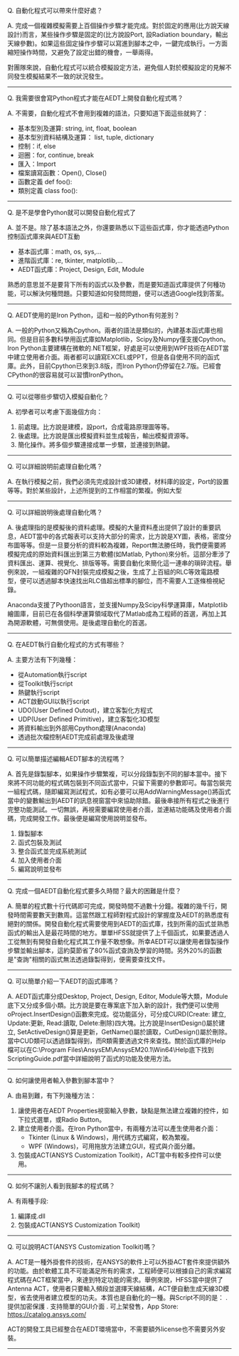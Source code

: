 Q. 自動化程式可以帶來什麼好處？

A. 完成一個複雜模擬需要上百個操作步驟才能完成。對於固定的應用(比方說天線設計)而言，某些操作步驟是固定的(比方說設Port, 設Radiation boundary，輸出天線參數)。如果這些固定操作步驟可以寫進到腳本之中，一鍵完成執行。一方面縮短操作時間，又避免了設定出錯的機會，一舉兩得。

對團隊來說，自動化程式可以統合模擬設定方法，避免個人對於模擬設定的見解不同發生模擬結果不一致的狀況發生。

---

Q. 我需要很會寫Python程式才能在AEDT上開發自動化程式嗎？

A. 不需要，自動化程式不會用到複雜的語法，只要知道下面這些就夠了：
- 基本型別及運算: string, int, float, boolean
- 基本型別資料結構及運算： list, tuple, dictionary
- 控制：if, else
- 迴圈：for, continue, break
- 匯入：Import
- 檔案讀寫函數：Open(), Close()
- 函數定義 def foo():
- 類別定義 class foo():

---

Q. 是不是學會Python就可以開發自動化程式了

A. 並不是。除了基本語法之外，你還要熟悉以下這些函式庫，你才能透過Python控制函式庫來與AEDT互動
- 基本函式庫：math, os, sys,...
- 進階函式庫：re, tkinter, matplotlib,...
- AEDT函式庫：Project, Design, Edit, Module

熟悉的意思並不是要背下所有的函式以及參數，而是要知道函式庫提供了何種功能，可以解決何種問題。只要知道如何發問問題，便可以透過Google找到答案。

---
Q. AEDT使用的是Iron Python，這和一般的Python有何差別？

A. 一般的Python又稱為Cpython。兩者的語法是類似的，內建基本函式庫也相同。但是目前多數科學用函式庫如Matplotlib，Scipy及Numpy僅支援Cpython。Iron Python主要建構在微軟的.NET框架，好處是可以使用到WPF技術在AEDT當中建立使用者介面。兩者都可以讀寫EXCEL或PPT，但是各自使用不同的函式庫。此外，目前Cpython已來到3.8版，而Iron Python仍停留在2.7版。已經會CPython的很容易就可以習慣IronPython。

---

Q. 可以從哪些步驟切入模擬自動化？

A. 初學者可以考慮下面幾個方向：
1. 前處理。比方說是建模，設port，合成電路原理圖等等。
2. 後處理。比方說是匯出模擬資料並生成報告，輸出模擬資源等。
3. 簡化操作。將多個步驟連接成單一步驟，並連接到熱鍵。

---

Q. 可以詳細說明前處理自動化嗎？

A. 在執行模擬之前，我們必須先完成設計或3D建模，材料庫的設定，Port的設置等等。對於某些設計，上述所提到的工作相當的繁複。例如大型

---

Q. 可以詳細說明後處理自動化嗎？

A. 後處理指的是模擬後的資料處理。模擬的大量資料產出提供了設計的重要訊息，AEDT當中的各式報表可以支持大部分的需求，比方說是XY圖，表格，密度分布圖等等。但是一旦要分析的資料較為複雜，Report無法勝任時，我們便需要將模擬完成的原始資料匯出到第三方軟體(如Matlab, Python)來分析。這部分牽涉了資料匯出、運算、視覺化、排版等等。需要自動化來簡化這一連串的瑣碎流程。舉例來說，一組複雜的QFN封裝完成模擬之後，生成了上百組的RLC等效電路模型，便可以透過腳本快速找出RLC值超出標準的腳位，而不需要人工逐條檢視紀錄。

Anaconda支援了Pythoon語言，並支援Numpy及Scipy科學運算庫，Matplotlib繪圖庫，目前已在各個科學運算領域取代了Matlab成為工程師的首選，再加上其為開源軟體，可無償使用。是後處理自動化的首選。

---

Q. 在AEDT執行自動化程式的方式有哪些？

A. 主要方法有下列幾種：
- 從Automation執行script
- 從Toolkit執行script
- 熱鍵執行script
- ACT啟動GUI以執行script
- UDO(User Defined Outout)，建立客製化方程式
- UDP(User Defined Primitive)，建立客製化3D模型
- 將資料輸出到外部用Cpython處理(Anaconda)
- 透過批次檔控制AEDT完成前處理及後處理

---

Q. 可以簡單描述編輯AEDT腳本的流程嗎？

A. 首先是錄製腳本，如果操作步驟繁複，可以分段錄製到不同的腳本當中。接下來將不同功能的程式碼包裝到不同函式當中，只留下需要的參數即可。每當包裝完一組程式碼，隨即編寫測試程式，如有必要可以用AddWarningMessage()將函式當中的變數輸出到AEDT的訊息視窗當中來協助除錯。最後串接所有程式之後進行完整功能測試。一切無誤，再視需要編寫使用者介面，並連結功能碼及使用者介面碼，完成開發工作。最後便是編寫使用說明並發布。
1. 錄製腳本
2. 函式包裝及測試
3. 整合函式並完成系統測試
4. 加入使用者介面
5. 編寫說明並發布

---

Q. 完成一個AEDT自動化程式要多久時間？最大的困難是什麼？

A. 簡單的程式數十行代碼即可完成，開發時間不過數十分鐘。複雜的幾千行，開發時間需要數天到數周。這當然跟工程師對程式設計的掌握度及AEDT的熟悉度有絕對的關係。開發自動化程式需要使用到AEDT的函式庫，找到所需的函式並熟悉函式的輸出入是最花時間的地方。單單HFSS就提供了上千個函式，如果要透過人工從無到有開發自動化程式其工作量不敢想像。所幸AEDT可以讓使用者錄製操作步驟並輸出腳本，這約莫節省了80%函式查詢及學習的時間。另外20%的函數是"查詢"相關的函式無法透過錄製得到，便需要查找文件。

---

Q. 可以簡單介紹一下AEDT的函式庫嗎？

A. AEDT函式庫分成Desktop, Project, Design, Editor, Module等大類，Module底下又分成多個小類。比方說是要在專案底下加入新的設計，我們便可以使用oProject.InsertDesign()函數來完成。從功能區分，可分成CURD(Create:
建立, Update:更新, Read:讀取, Delete:刪除)四大塊。比方說是InsertDesign()屬於建立, SetActiveDesign()算是更新，GetName()屬於讀取，CutDesign()屬於刪除。當中CUD類可以透過錄製得到，而R類需要透過文件來查找。關於函式庫的Help檔可以在C:\Program Files\AnsysEM\AnsysEM20.1\Win64\Help底下找到ScriptingGuide.pdf當中詳細說明了函式的功能及使用方法。

---

Q. 如何讓使用者輸入參數到腳本當中？

A. 由易到難，有下列幾種方法：
1. 讓使用者在AEDT Properties視窗輸入參數，缺點是無法建立複雜的控件，如下拉式選單，或Radio Button。
2. 建立使用者介面。在Iron Python當中，有兩種方法可以產生使用者介面：
    - Tkinter (Linux & Windows)，用代碼方式編寫，較為繁複。
    - WPF (Windows)，可用拖放方法建立GUI，程式與介面分離。
3. 包裝成ACT(ANSYS Customization Toolkit)，ACT當中有較多控件可以使用。

---

Q. 如何不讓別人看到我腳本的程式碼？

A. 有兩種手段:
1. 編譯成.dll
2. 包裝成ACT(ANSYS Customization Toolkit)

---

Q. 可以說明ACT(ANSYS Customization Toolkit)嗎？

A. ACT是一種外掛套件的技術，在ANSYS的軟件上可以外掛ACT套件來提供額外的功能。由於軟體工具不可能滿足所有的需求，工程師便可以根據自己的需求編寫程式碼在ACT框架當中，來達到特定功能的需求。舉例來說，HFSS當中提供了Antenna ACT，使用者只要輸入頻段並選擇天線結構，ACT便自動生成天線3D模型，省去使用者建立模型的功夫。本質也是自動化的一種。與Script不同的是：
. 提供加密保護
. 支持簡單的GUI介面
. 可上架發售，App Store: https://catalog.ansys.com/

ACT的開發工具已經整合在AEDT環境當中，不需要額外license也不需要另外安裝。

---















